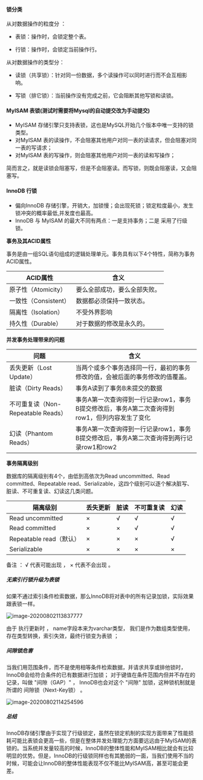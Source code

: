 #### 锁分类

从对数据操作的粒度分 ： 

+ 表锁：操作时，会锁定整个表。

+ 行锁：操作时，会锁定当前操作行。

从对数据操作的类型分：

+ 读锁（共享锁）：针对同一份数据，多个读操作可以同时进行而不会互相影响。

+ 写锁（排它锁）：当前操作没有完成之前，它会阻断其他写锁和读锁。

#### MyISAM 表锁(测试时需要将Mysql的自动提交改为手动提交)

+ MyISAM 存储引擎只支持表锁，这也是MySQL开始几个版本中唯一支持的锁类型。
+ 对MyISAM 表的读操作，不会阻塞其他用户对同一表的读请求，但会阻塞对同一表的写请求；
+ 对MyISAM 表的写操作，则会阻塞其他用户对同一表的读和写操作；

​	简而言之，就是读锁会阻塞写，但是不会阻塞读。而写锁，则既会阻塞读，又会阻塞写。

#### InnoDB 行锁

+ 偏向InnoDB 存储引擎，开销大，加锁慢；会出现死锁；锁定粒度最小，发生锁冲突的概率最低,并发度也最高。
+ InnoDB 与 MyISAM 的最大不同有两点：一是支持事务；二是 采用了行级锁。

**事务及其ACID属性**

事务是由一组SQL语句组成的逻辑处理单元。事务具有以下4个特性，简称为事务ACID属性。

| ACID属性             | 含义                         |
| -------------------- | ---------------------------- |
| 原子性（Atomicity）  | 要么全部成功，要么全部失败。 |
| 一致性（Consistent） | 数据都必须保持一致状态。     |
| 隔离性（Isolation）  | 不受外界影响                 |
| 持久性（Durable）    | 对于数据的修改是永久的。     |

**并发事务处理带来的问题**

| 问题                               | 含义                                                         |
| ---------------------------------- | ------------------------------------------------------------ |
| 丢失更新（Lost Update）            | 当两个或多个事务选择同一行，最初的事务修改的值，会被后面的事务修改的值覆盖。 |
| 脏读（Dirty Reads）                | 事务A读到了事务B未提交的数据                                 |
| 不可重复读（Non-Repeatable Reads） | 事务A第一次查询得到一行记录row1，事务B提交修改后，事务A第二次查询得到row1，但列内容发生了变化 |
| 幻读（Phantom Reads）              | 事务A第一次查询得到一行记录row1，事务B提交修改后，事务A第二次查询得到两行记录row1和row2 |

**事务隔离级别**

数据库的隔离级别有4个，由低到高依次为Read uncommitted、Read committed、Repeatable read、Serializable，这四个级别可以逐个解决脏写、脏读、不可重复读、幻读这几类问题。

| 隔离级别                | 丢失更新 | 脏读 | 不可重复读 | 幻读 |
| ----------------------- | -------- | ---- | ---------- | ---- |
| Read uncommitted        | ×        | √    | √          | √    |
| Read committed          | ×        | ×    | √          | √    |
| Repeatable read（默认） | ×        | ×    | ×          | √    |
| Serializable            | ×        | ×    | ×          | ×    |

备注 ： √  代表可能出现 ， × 代表不会出现 。

##### 无索引行锁升级为表锁

如果不通过索引条件检索数据，那么InnoDB将对表中的所有记录加锁，实际效果跟表锁一样。

![image-20200802113837777](C:\Users\星星\AppData\Roaming\Typora\typora-user-images\image-20200802113837777.png)

由于 执行更新时 ， name字段本来为varchar类型， 我们是作为数组类型使用，存在类型转换，索引失效，最终行锁变为表锁 ；

##### 间隙锁危害

当我们用范围条件，而不是使用相等条件检索数据，并请求共享或排他锁时，InnoDB会给符合条件的已有数据进行加锁； 对于键值在条件范围内但并不存在的记录，叫做 "间隙（GAP）" ， InnoDB也会对这个 "间隙" 加锁，这种锁机制就是所谓的 间隙锁（Next-Key锁） 。

![image-20200802114254596](C:\Users\星星\AppData\Roaming\Typora\typora-user-images\image-20200802114254596.png)

##### 总结

InnoDB存储引擎由于实现了行级锁定，虽然在锁定机制的实现方面带来了性能损耗可能比表锁会更高一些，但是在整体并发处理能力方面要远远由于MyISAM的表锁的。当系统并发量较高的时候，InnoDB的整体性能和MyISAM相比就会有比较明显的优势。但是，InnoDB的行级锁同样也有其脆弱的一面，当我们使用不当的时候，可能会让InnoDB的整体性能表现不仅不能比MyISAM高，甚至可能会更差。
